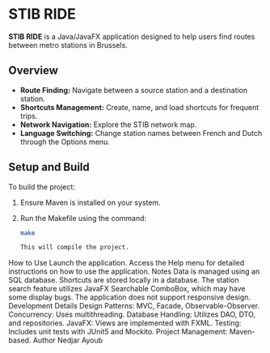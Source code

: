 # STIB RIDE

**STIB RIDE** is a Java/JavaFX application designed to help users find routes between metro stations in Brussels.

## Overview

- **Route Finding:** Navigate between a source station and a destination station.
- **Shortcuts Management:** Create, name, and load shortcuts for frequent trips.
- **Network Navigation:** Explore the STIB network map.
- **Language Switching:** Change station names between French and Dutch through the Options menu.

## Setup and Build

To build the project:

1. Ensure Maven is installed on your system.
2. Run the Makefile using the command:

   ```bash
   make

   This will compile the project.

How to Use
Launch the application.
Access the Help menu for detailed instructions on how to use the application.
Notes
Data is managed using an SQL database.
Shortcuts are stored locally in a database.
The station search feature utilizes JavaFX Searchable ComboBox, which may have some display bugs.
The application does not support responsive design.
Development Details
Design Patterns: MVC, Facade, Observable-Observer.
Concurrency: Uses multithreading.
Database Handling: Utilizes DAO, DTO, and repositories.
JavaFX: Views are implemented with FXML.
Testing: Includes unit tests with JUnit5 and Mockito.
Project Management: Maven-based.
Author
Nedjar Ayoub
